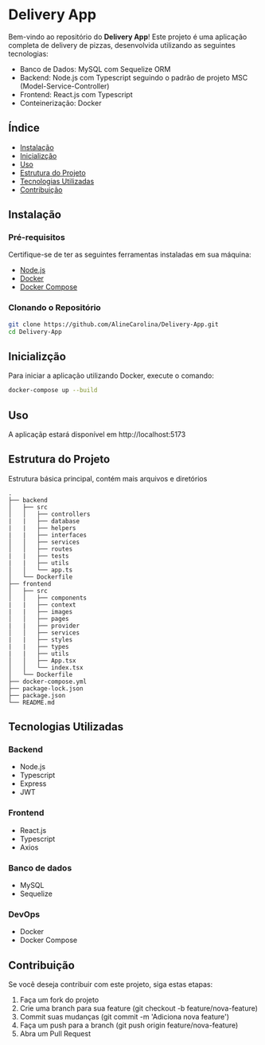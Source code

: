 # Delivery App

Bem-vindo ao repositório do **Delivery App**! Este projeto é uma aplicação completa de delivery de pizzas, desenvolvida utilizando as seguintes tecnologias:

- Banco de Dados: MySQL com Sequelize ORM
- Backend: Node.js com Typescript seguindo o padrão de projeto MSC (Model-Service-Controller)
- Frontend: React.js com Typescript
- Conteinerização: Docker

## Índice

- [Instalação](#instalação)
- [Inicializção](#inicializção)
- [Uso](#uso)
- [Estrutura do Projeto](#estrutura-do-projeto)
- [Tecnologias Utilizadas](#tecnologias-utilizadas)
- [Contribuição](#contribuição)

## Instalação

### Pré-requisitos

Certifique-se de ter as seguintes ferramentas instaladas em sua máquina:

- [Node.js](https://nodejs.org/)
- [Docker](https://www.docker.com/)
- [Docker Compose](https://docs.docker.com/compose/)

### Clonando o Repositório

```bash
git clone https://github.com/AlineCarolina/Delivery-App.git
cd Delivery-App
```

## Inicializção

Para iniciar a aplicação utilizando Docker, execute o comando:

```bash
docker-compose up --build
```

## Uso

A aplicaçãp estará disponível em http://localhost:5173

## Estrutura do Projeto

Estrutura básica principal, contém mais arquivos e diretórios

```plaintext
.
├── backend
│   ├── src
│   │   ├── controllers
|   |   ├── database
|   |   ├── helpers
|   |   ├── interfaces
│   │   ├── services
│   │   ├── routes
|   |   ├── tests
|   |   ├── utils
│   │   └── app.ts
│   └── Dockerfile
├── frontend
│   ├── src
│   │   ├── components
|   |   ├── context
|   |   ├── images
│   │   ├── pages
|   |   ├── provider
│   │   ├── services
|   |   ├── styles
|   |   ├── types
|   |   ├── utils
│   │   ├── App.tsx
│   │   └── index.tsx
│   └── Dockerfile
├── docker-compose.yml
├── package-lock.json
├── package.json
└── README.md
```

## Tecnologias Utilizadas

### Backend
  * Node.js
  * Typescript
  * Express
  * JWT

### Frontend
  * React.js
  * Typescript
  * Axios

### Banco de dados
  * MySQL
  * Sequelize

### DevOps
  * Docker
  * Docker Compose

## Contribuição

  Se você deseja contribuir com este projeto, siga estas etapas:

  1. Faça um fork do projeto
  2. Crie uma branch para sua feature (git checkout -b feature/nova-feature)
  3. Commit suas mudanças (git commit -m 'Adiciona nova feature')
  4. Faça um push para a branch (git push origin feature/nova-feature)
  5. Abra um Pull Request






